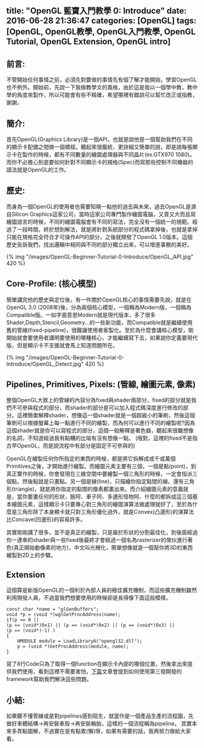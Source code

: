 title: "OpenGL 藍寶入門教學 0: Introduce"
date: 2016-06-28 21:36:47
categories: [OpenGL]
tags: [OpenGL, OpenGL教學, OpenGL入門教學, OpenGL Tutorial, OpenGL Extension, OpenGL intro]
---
## 前言: ##
不管開始任何事情之前，必須先對要做的事情先有個了解才能開始，學習OpenGL也不例外。開始前，先說一下我做教學文的風格，由於這是我以一個學中教，教中學的角度來製作，所以可能會有些不精確，希望哪裡有錯誤可以幫忙改正或指教，謝謝。


## 簡介: ##
首先OpenGL(Graphics Library)是一個API，也就是說他是一個幫助我們在不同的顯示卡配備之間做一個橋樑。聽起來很籠統，更詳細又簡單的說，即是說每張顯示卡在製作的時候，都有不同數量的繪圖處理器與不同晶片(ex.GTX970 1080)。而你不必擔心到底要如何針對不同顯示卡的規格(Spec)而寫那些控制不同機器的語法就是OpenGL的工作。


## 歷史: ## 
而身為一個OpenGL的使用者也需要知曉一點他的過去與未來，過去OpenGL是源自Silicon Graphics這家公司，當時這家公司專門製作繪圖電腦，又貴又大而且寫繪圖語言的時候，不同的繪圖電腦會有不同的寫法，完全沒有一個統一的規範。經過了一段時間，終於想到解法，就是將針對系統部分的程式碼拿掉後，也就是拿掉只能在規格完全符合才可操作API的部分，之後就開發了OpenGL 1.0版本。這個歷史告訴我們，找出邏輯中相同與不同的部分獨立出來，可以增進事務的美好。

{% img "/images/OpenGL-Beginner-Tutorial-0-Introduce/OpenGL_API.jpg" 420 %}
<!--more-->
## Core-Profile: (核心模型) ##
簡單講完他的歷史與定位後，有一件關於OpenGL核心的事情需要先說，就是在OpenGL 3.0 (2008年)後，分為兩個核心模型，一個稱為Modern版，一個稱為Compatible版。一如字面意思Modern就是現代版本，多了很多Shader,Depth,Stencil,Geometry...的一些新功能，而Compatible就是繼續使用舊的管線(fixed-pipeline)，很難讓使用者客製化。至於為什麼會講核心模型，剛開始就會要使用者講明要使用的哪種核心，才能繼續寫下去，如果說你定義要現代版，但是顯示卡不支援就會馬上知道問題所在。

{% img "/images/OpenGL-Beginner-Tutorial-0-Introduce/OpenGL_Detect.jpg" 420 %}

## Pipelines, Primitives, Pixels: (管線, 繪圖元素, 像素) ##
整個OpenGL大致上的管線的內容分為fixed與shader兩部分，fixed的部分就是我們不可參與程式的部分，而shader的部分是可以加入程式碼深度進行修改的部分。這裡簡單解釋shader，想像這一個shader就是一個超級小的筆刷，然後這個筆刷可以根據螢幕上每一點進行不同的繪製，而為何可以進行不同的繪製呢?因為這個shader就是你可以寫程式的部分，這個一般解釋是著色器，聽起來很難想像的名詞，不知道經過我有點糟的比喻有沒有想像一點。
(哦對，這裡的fixed不是指古早OpenGL，而是說流程中有部分是固定不可參與的)

OpenGL在繪製任何你所指定的東西的時候，都是將它拆解成或千或萬個Primitives之後，才開始進行繪製。而繪圖元素主要有三個，一個是點(point)，到真正實作的時候，你會發現在三維空間中要繪製一個三角形的時候，一定會指派三個點，然後點就是只畫點。另一個是線(line)，只描繪你指定點間的線。還有三角形(triangle)，就是將你指定的點間的像素都畫出來。而介紹繪圖元素的意義就是，當你要畫任何的形狀，臉阿、車子阿、多邊形怪物阿、什麼的都拆成這三個基本繪圖元素，這樣顯示卡只要專心對三角形的繪圖演算法做處理就好了，至於為什麼是三角形除了本身顯卡就只對三角形優化過外，就是Convex(凸邊形)的演算法比Concave(凹邊形)的容易許多。

其實剛剛講了很多，並不是真正的繪製，只是屬於形狀的分割最佳化，到後面經過你一連串的shader與一些fixed後最終才會經過一個名為rasterizer的傢伙進行著色(真正開始動像素的地方)，中文叫光柵化，簡單想像就是一個幫你將3D的東西繪製到2D上的步驟。


## Extension ##
這個算是新版OpenGL的一個利於內部人員的極佳擴充機制，而這些擴充機制雖然利用開發人員，不過當我們想要使用的時候卻是長得像下面這般模樣。
```
const char *name = "glGenBuffers";
void *p = (void *)wglGetProcAddress(name);
if(p == 0 ||
(p == (void*)0x1) || (p == (void*)0x2) || (p == (void*)0x3) ||
(p == (void*)-1) )
{
	HMODULE module = LoadLibraryA("opengl32.dll");
	p = (void *)GetProcAddress(module, name);
}
```
寫了8行Code只為了取得一個function在顯示卡內部的哪個位置，然後拿出來提供我們使用，看到這裡不需要害怕，[下篇](/2016/07/05/OpenGL-Beginner-Tutorial-1-Setting_Up_Enviroment)文章會提到如何使用第三發開發的framework幫助我們解決這些問題。

## 小結: ##
如果聽不懂管線或是對pipelines感到陌生，就當作是一個產品生產的流程圖，先做好車體結構->再安裝車殼->再安裝輪胎，這樣的一個流程稱為pipeline。
其實本來多弄點圖解，不過實在是有點累(懶)呀，如果有需要的話，我再努力做給大家看。